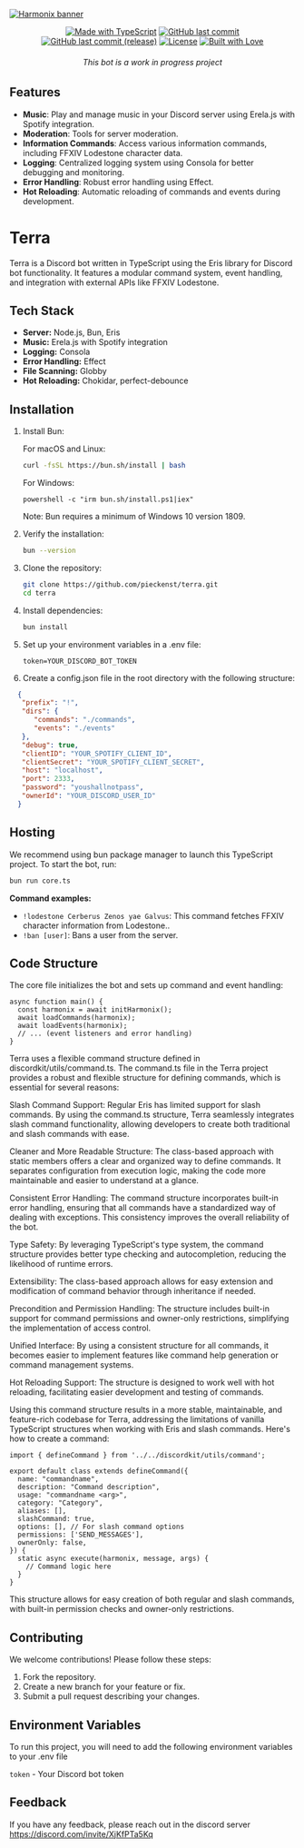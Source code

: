 [![Harmonix banner](./.github/assets/banner.svg)](https://github.com/pieckenst/terra)

<p align="center">
  <a href="https://www.typescriptlang.org/"><img src="https://img.shields.io/badge/TypeScript-3178C6?logo=TypeScript&logoColor=FFF&style=for-the-badge" alt="Made with TypeScript"></a>
  <a href="https://github.com/pieckenst/terra/commits/indev"><img src="https://img.shields.io/github/last-commit/pieckenst/terra?style=for-the-badge&logo=github&labelColor=000000" alt="GitHub last commit"></a>
  <a href="https://github.com/pieckenst/terra/commits/release"><img src="https://img.shields.io/github/last-commit/pieckenst/terra/release?style=for-the-badge&logo=github&labelColor=000000&color=ff4500&label=Release%3A%20Last%20Commit" alt="GitHub last commit (release)"></a>
  <a href="https://github.com/pieckenst/terra/blob/indev/LICENSE"><img src="https://img.shields.io/github/license/pieckenst/terra?style=for-the-badge&logo=github&labelColor=000000" alt="License"></a>
  <a href="https://github.com/pieckenst/terra"><img src="https://img.shields.io/badge/Built%20with-Love-ff69b4?style=for-the-badge&logo=heart&labelColor=000000" alt="Built with Love"></a>
</p>

<h6 align="center"> This bot is a work in progress project</h6>

## Features

- **Music**: Play and manage music in your Discord server using Erela.js with Spotify integration.
- **Moderation**: Tools for server moderation.
- **Information Commands**: Access various information commands, including FFXIV Lodestone character data.
- **Logging**: Centralized logging system using Consola for better debugging and monitoring.
- **Error Handling**: Robust error handling using Effect.
- **Hot Reloading**: Automatic reloading of commands and events during development.

# Terra

Terra is a Discord bot written in TypeScript using the Eris library for Discord bot functionality. It features a modular command system, event handling, and integration with external APIs like FFXIV Lodestone.

## Tech Stack

- **Server:** Node.js, Bun, Eris
- **Music:** Erela.js with Spotify integration
- **Logging:** Consola
- **Error Handling:** Effect
- **File Scanning:** Globby
- **Hot Reloading:** Chokidar, perfect-debounce

## Installation

1. Install Bun:

   For macOS and Linux:
   ```bash
   curl -fsSL https://bun.sh/install | bash
   ```
   For Windows: 
   ```
   powershell -c "irm bun.sh/install.ps1|iex"
   ```
   Note: Bun requires a minimum of Windows 10 version 1809.

2. Verify the installation:
   ```bash
   bun --version
   ```

3. Clone the repository:
   ```bash
   git clone https://github.com/pieckenst/terra.git
   cd terra
   ```
4. Install dependencies:
   ```bash
   bun install
   ```
5. Set up your environment variables in a .env file:
   ```
   token=YOUR_DISCORD_BOT_TOKEN
   ```
6.  Create a config.json file in the root directory with the following structure: 
   ```json
     {
      "prefix": "!",
      "dirs": {
         "commands": "./commands",
         "events": "./events"
      },
      "debug": true,
      "clientID": "YOUR_SPOTIFY_CLIENT_ID",
      "clientSecret": "YOUR_SPOTIFY_CLIENT_SECRET",
      "host": "localhost",
      "port": 2333,
      "password": "youshallnotpass",
      "ownerId": "YOUR_DISCORD_USER_ID"
     }
   ```



## Hosting
We recommend using bun package manager to launch this TypeScript project. To start the bot, run:
```bash
bun run core.ts
```

**Command examples:**
- `!lodestone Cerberus Zenos yae Galvus`: This command fetches FFXIV character information from Lodestone..
- `!ban [user]`: Bans a user from the server.

## Code Structure
The core file initializes the bot and sets up command and event handling:
```
async function main() {
  const harmonix = await initHarmonix();
  await loadCommands(harmonix);
  await loadEvents(harmonix);
  // ... (event listeners and error handling)
}
```   
Terra uses a flexible command structure defined in discordkit/utils/command.ts. 
The command.ts file in the Terra project provides a robust and flexible structure for defining commands, which is essential for several reasons:

Slash Command Support: Regular Eris has limited support for slash commands. By using the command.ts structure, Terra seamlessly integrates slash command functionality, allowing developers to create both traditional and slash commands with ease.

Cleaner and More Readable Structure: The class-based approach with static members offers a clear and organized way to define commands. It separates configuration from execution logic, making the code more maintainable and easier to understand at a glance.

Consistent Error Handling: The command structure incorporates built-in error handling, ensuring that all commands have a standardized way of dealing with exceptions. This consistency improves the overall reliability of the bot.

Type Safety: By leveraging TypeScript's type system, the command structure provides better type checking and autocompletion, reducing the likelihood of runtime errors.

Extensibility: The class-based approach allows for easy extension and modification of command behavior through inheritance if needed.

Precondition and Permission Handling: The structure includes built-in support for command permissions and owner-only restrictions, simplifying the implementation of access control.

Unified Interface: By using a consistent structure for all commands, it becomes easier to implement features like command help generation or command management systems.

Hot Reloading Support: The structure is designed to work well with hot reloading, facilitating easier development and testing of commands.

Using this command structure results in a more stable, maintainable, and feature-rich codebase for Terra, addressing the limitations of vanilla TypeScript structures when working with Eris and slash commands.
Here's how to create a command:
```
import { defineCommand } from '../../discordkit/utils/command';

export default class extends defineCommand({
  name: "commandname",
  description: "Command description",
  usage: "commandname <arg>",
  category: "Category",
  aliases: [],
  slashCommand: true,
  options: [], // For slash command options
  permissions: ['SEND_MESSAGES'],
  ownerOnly: false,
}) {
  static async execute(harmonix, message, args) {
    // Command logic here
  }
}

```   
This structure allows for easy creation of both regular and slash commands, with built-in permission checks and owner-only restrictions.


## Contributing

We welcome contributions! Please follow these steps:
1. Fork the repository.
2. Create a new branch for your feature or fix.
3. Submit a pull request describing your changes.

## Environment Variables

To run this project, you will need to add the following environment variables to your .env file

`token` - Your Discord bot token



## Feedback

If you have any feedback, please reach out in the discord server https://discord.com/invite/XjKfPTa5Kq
